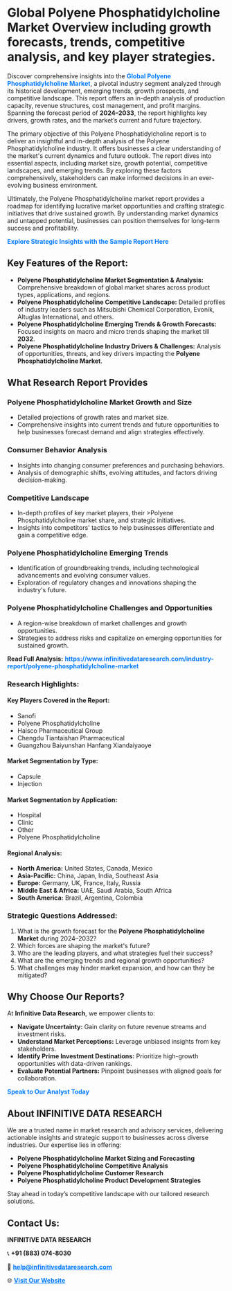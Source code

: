 <h1>Global Polyene Phosphatidylcholine Market Overview including growth forecasts, trends, competitive analysis, and key player strategies.</h1>
<p>
Discover comprehensive insights into the 
<a href="https://www.infinitivedataresearch.com/industry-report/polyene-phosphatidylcholine-market" rel="dofollow" style="color: #007BFF; text-decoration: none;"><strong>Global Polyene Phosphatidylcholine Market</strong></a>, a pivotal industry segment analyzed through its historical development, emerging trends, growth prospects, and competitive landscape. This report offers an in-depth analysis of production capacity, revenue structures, cost management, and profit margins. Spanning the forecast period of <strong>2024–2033</strong>, the report highlights key drivers, growth rates, and the market’s current and future trajectory.
</p>
<p>
The primary objective of this Polyene Phosphatidylcholine report is to deliver an insightful and in-depth analysis of the Polyene Phosphatidylcholine industry. It offers businesses a clear understanding of the market's current dynamics and future outlook. The report dives into essential aspects, including market size, growth potential, competitive landscapes, and emerging trends. By exploring these factors comprehensively, stakeholders can make informed decisions in an ever-evolving business environment.
</p>
<p>
Ultimately, the Polyene Phosphatidylcholine market report provides a roadmap for identifying lucrative market opportunities and crafting strategic initiatives that drive sustained growth. By understanding market dynamics and untapped potential, businesses can position themselves for long-term success and profitability.
</p>
<p>
<a href="https://www.infinitivedataresearch.com/request-sample/reportId=111862" style="color: #007BFF; text-decoration: none;"><strong>Explore Strategic Insights with the Sample Report Here</strong></a>
</p>

<h2>Key Features of the Report:</h2>
<ul>
<li><strong>Polyene Phosphatidylcholine Market Segmentation & Analysis:</strong> Comprehensive breakdown of global market shares across product types, applications, and regions.</li>
<li><strong>Polyene Phosphatidylcholine Competitive Landscape:</strong> Detailed profiles of industry leaders such as Mitsubishi Chemical Corporation, Evonik, Altuglas International, and others.</li>
<li><strong>Polyene Phosphatidylcholine Emerging Trends & Growth Forecasts:</strong> Focused insights on macro and micro trends shaping the market till <strong>2032</strong>.</li>
<li><strong>Polyene Phosphatidylcholine Industry Drivers & Challenges:</strong> Analysis of opportunities, threats, and key drivers impacting the <strong>Polyene Phosphatidylcholine Market</strong>.</li>
</ul>

<h2>What Research Report Provides</h2>
<h3>Polyene Phosphatidylcholine Market Growth and Size</h3>
<ul>
<li>Detailed projections of growth rates and market size.</li>
<li>Comprehensive insights into current trends and future opportunities to help businesses forecast demand and align strategies effectively.</li>
</ul>

<h3>Consumer Behavior Analysis</h3>
<ul>
<li>Insights into changing consumer preferences and purchasing behaviors.</li>
<li>Analysis of demographic shifts, evolving attitudes, and factors driving decision-making.</li>
</ul>

<h3>Competitive Landscape</h3>
<ul>
<li>In-depth profiles of key market players, their >Polyene Phosphatidylcholine market share, and strategic initiatives.</li>
<li>Insights into competitors' tactics to help businesses differentiate and gain a competitive edge.</li>
</ul>

<h3>Polyene Phosphatidylcholine Emerging Trends</h3>
<ul>
<li>Identification of groundbreaking trends, including technological advancements and evolving consumer values.</li>
<li>Exploration of regulatory changes and innovations shaping the industry's future.</li>
</ul>

<h3>Polyene Phosphatidylcholine Challenges and Opportunities</h3>
<ul>
<li>A region-wise breakdown of market challenges and growth opportunities.</li>
<li>Strategies to address risks and capitalize on emerging opportunities for sustained growth.</li>
</ul>
<p><strong>Read Full Analysis:</strong> <a href="https://www.infinitivedataresearch.com/industry-report/polyene-phosphatidylcholine-market" rel="dofollow" style="color: #007BFF; text-decoration: none;"><strong>https://www.infinitivedataresearch.com/industry-report/polyene-phosphatidylcholine-market</strong></a></p>
<h3>Research Highlights:</h3>
<h4>Key Players Covered in the Report:</h4>
<ul><li>Sanofi</li><li>Polyene Phosphatidylcholine</li><li>Haisco Pharmaceutical Group</li><li>Chengdu Tiantaishan Pharmaceutical</li><li>Guangzhou Baiyunshan Hanfang Xiandaiyaoye</li></ul>
<h4>Market Segmentation by Type:</h4>
<ul><li>Capsule</li><li>Injection</li></ul>
<h4>Market Segmentation by Application:</h4>
<ul><li>Hospital</li><li>Clinic</li><li>Other</li><li>Polyene Phosphatidylcholine</li></ul>

<h4>Regional Analysis:</h4>
<ul>
<li><strong>North America:</strong> United States, Canada, Mexico</li>
<li><strong>Asia-Pacific:</strong> China, Japan, India, Southeast Asia</li>
<li><strong>Europe:</strong> Germany, UK, France, Italy, Russia</li>
<li><strong>Middle East & Africa:</strong> UAE, Saudi Arabia, South Africa</li>
<li><strong>South America:</strong> Brazil, Argentina, Colombia</li>
</ul>

<h3>Strategic Questions Addressed:</h3>
<ol>
<li>What is the growth forecast for the <strong>Polyene Phosphatidylcholine Market</strong> during 2024–2032?</li>
<li>Which forces are shaping the market's future?</li>
<li>Who are the leading players, and what strategies fuel their success?</li>
<li>What are the emerging trends and regional growth opportunities?</li>
<li>What challenges may hinder market expansion, and how can they be mitigated?</li>
</ol>

<h2>Why Choose Our Reports?</h2>
<p>At <strong>Infinitive Data Research</strong>, we empower clients to:</p>
<ul>
<li><strong>Navigate Uncertainty:</strong> Gain clarity on future revenue streams and investment risks.</li>
<li><strong>Understand Market Perceptions:</strong> Leverage unbiased insights from key stakeholders.</li>
<li><strong>Identify Prime Investment Destinations:</strong> Prioritize high-growth opportunities with data-driven rankings.</li>
<li><strong>Evaluate Potential Partners:</strong> Pinpoint businesses with aligned goals for collaboration.</li>
</ul>
<p><a href="https://www.infinitivedataresearch.com/industry-report/polyene-phosphatidylcholine-market" rel="dofollow" style="color: #007BFF; text-decoration: none;"><strong>Speak to Our Analyst Today</strong></a></p>

<h2>About INFINITIVE DATA RESEARCH</h2>
<p>We are a trusted name in market research and advisory services, delivering actionable insights and strategic support to businesses across diverse industries. Our expertise lies in offering:</p>
<ul>
<li><strong>Polyene Phosphatidylcholine Market Sizing and Forecasting</strong></li>
<li><strong>Polyene Phosphatidylcholine Competitive Analysis</strong></li>
<li><strong>Polyene Phosphatidylcholine Customer Research</strong></li>
<li><strong>Polyene Phosphatidylcholine Product Development Strategies</strong></li>
</ul>
<p>Stay ahead in today’s competitive landscape with our tailored research solutions.</p>

<h2>Contact Us:</h2>
<p><strong>INFINITIVE DATA RESEARCH</strong></p>
<p>📞 <strong>+91 (883) 074-8030</strong></p>
<p>📧 <strong><a href="mailto:help@infinitivedataresearch.com" style="color: #007BFF;">help@infinitivedataresearch.com</a></strong></p>
<p>🌐 <strong><a href="https://www.infinitivedataresearch.com" rel="dofollow" style="color: #007BFF;">Visit Our Website</a></strong></p>